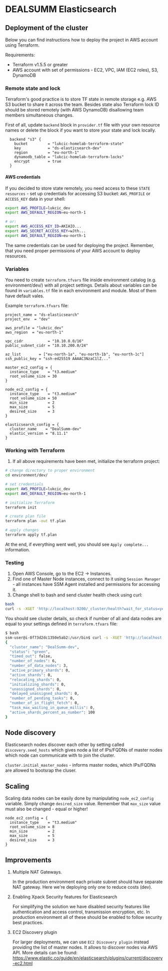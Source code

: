 # DEALSUMM Elasticsearch

## Deployment of the cluster

Below you can find instructions how to deploy the project in AWS account using Terraform.

Requirements:

- Terraform v1.5.5 or greater
- AWS account with set of permissions - EC2, VPC, IAM (EC2 roles), S3, DynamoDB

### Remote state and lock

Terraform's good practice is to store TF state in remote storage e.g. AWS S3 bucket to share it across the team. Besides
state also Terraform lock ID should be stored remotely (with AWS DynamoDB) disallowing team members simultaneous
changes.

First of all, update `backend` block in `provider.tf` file with your own resource names or delete the block if you want
to store your state and lock locally.

```hcl
  backend "s3" {
    bucket         = "lukcic-homelab-terraform-state"
    key            = "ds-elasticsearch-dev"
    region         = "eu-north-1"
    dynamodb_table = "lukcic-homelab-terraform-locks"
    encrypt        = true
  }
```

#### AWS credentials

If you decided to store state remotely, you need access to these `STATE resources` - set up credentials for accessing S3 bucket: `AWS_PROFILE` or
`ACCESS_KEY` data in your shell:

```sh
export AWS_PROFILE=lukcic_dev
export AWS_DEFAULT_REGION=eu-north-1

# or:
export AWS_ACCESS_KEY_ID=AKIAIO...
export AWS_SECRET_ACCESS_KEY=wJth...
export AWS_DEFAULT_REGION=eu-north-1
```

The same credentials can be used for deploying the project. Remember, that you need proper permissions of your AWS account to deploy resources.

### Variables

You need to create `terraform.tfvars` file inside environment catalog (e.g. environment/dev/) with all project settings. Details about variables can be found in
`variables.tf` file in each environment and module. Most of them have default vales.

Example `terraform.tfvars` file:

```hcl
project_name = "ds-elasticsearch"
project_env  = "dev"

aws_profile = "lukcic_dev"
aws_region  = "eu-north-1"

vpc_cidr           = "10.10.0.0/16"
public_subnet_cidr = "10.10.200.0/24"

az_list        = ["eu-north-1a", "eu-north-1b", "eu-north-1c"]
ssh_public_key = "ssh-ed25519 AAAAC3NzaC1lZ..."

master_ec2_config = {
  instance_type    = "t3.medium"
  root_volume_size = 30
}

node_ec2_config = {
  instance_type    = "t3.medium"
  root_volume_size = 50
  min_size         = 2
  max_size         = 5
  desired_size     = 3
}

elasticsearch_config = {
  cluster_name    = "DealSumm-dev"
  elastic_version = "8.11.1"
}
```

### Working with Terraform

1. If all above requirements have been met, initialize the terraform project:

```sh
# change directory to proper environment
cd environment/dev/

# set credentials
export AWS_PROFILE=lukcic_dev
export AWS_DEFAULT_REGION=eu-north-1

# initialize Terraform
terraform init

# create plan file
terraform plan -out tf.plan

# apply changes
terraform apply tf.plan
```

At the end, if everything went well, you should see `Apply complete...` information.

### Testing

1. Open AWS Console, go to the EC2 -> Instances.
2. Find one of Master Node instances, connect to it using `Session Manager` - all instances have SSM Agent installed and
   permissions for accessing it.
3. Change shell to bash and send cluster health check using curl:

```sh
bash
curl -s -XGET 'http://localhost:9200/_cluster/health?wait_for_status=yellow' | jq
```

You should see cluster details, so check if number of all and data nodes are equal to your settings defined in
`terraform.tfvars` file:

```sh
$ bash
ssm-user@i-0f73d2dc1350e5ab2:/usr/bin$ curl -s -XGET 'http://localhost:9200/_cluster/health?wait_for_status=yellow' | jq
{
  "cluster_name": "DealSumm-dev",
  "status": "green",
  "timed_out": false,
  "number_of_nodes": 6,
  "number_of_data_nodes": 3,
  "active_primary_shards": 0,
  "active_shards": 0,
  "relocating_shards": 0,
  "initializing_shards": 0,
  "unassigned_shards": 0,
  "delayed_unassigned_shards": 0,
  "number_of_pending_tasks": 0,
  "number_of_in_flight_fetch": 0,
  "task_max_waiting_in_queue_millis": 0,
  "active_shards_percent_as_number": 100
}
```

## Node discovery

Elasticsearch nodes discover each other by setting called `discovery.seed_hosts` which gives node a list of IPs/FQDNs of
master nodes which node can communicate with to join the cluster.

`cluster.initial_master_nodes` - informs master nodes, which IPs/FQDNs are allowed to bootsrap the cluser.

## Scaling

Scaling data nodes can be easily done by manipulating `node_ec2_config` variable. Simply change `desired_size` value.
Remember that `max_size` value must also be changed - equal or higher!

```hcl
node_ec2_config = {
  instance_type    = "t3.medium"
  root_volume_size = 8
  min_size         = 2
  max_size         = 5
  desired_size     = 3
}
```

## Improvements

1. Multiple NAT Gateways.

    In the production environment each private subnet should have separate NAT gateway. Here we're deploying only one to reduce costs (dev).

2. Enabling Xpack Security features for Elasticsearch

    For simplifying the solution we have disabled security features like authentication and access control, transmission
    encryption, etc. In production environment all of these should be enabled to follow security best practices.

3. EC2 Discovery plugin

    For larger deployments, we can use `EC2 Discovery plugin` instead providing the list of master nodes. It allows to
    discover nodes via AWS API. More details can be found: <https://www.elastic.co/guide/en/elasticsearch/plugins/current/discovery-ec2.html>
    